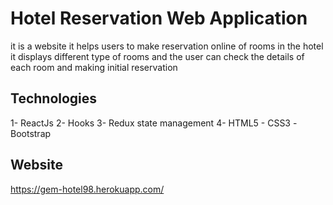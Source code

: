 # Hotel Reservation Web Application

it is a website it helps users to make reservation online of rooms in the hotel
it displays different type of rooms and the user can check the details of each room and making initial reservation

  
 ## Technologies
 
 1- ReactJs
 2- Hooks
 3- Redux state management
 4- HTML5 - CSS3 -Bootstrap
 
 
 ## Website 
 
 https://gem-hotel98.herokuapp.com/
